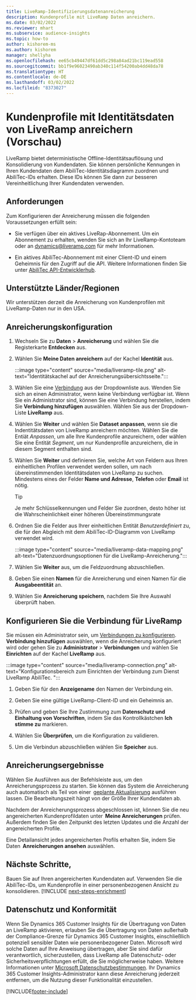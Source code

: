 ```yaml
---
title: LiveRamp-Identifizierungsdatenanreicherung
description: Kundenprofile mit LiveRamp Daten anreichern.
ms.date: 03/02/2022
ms.reviewer: mhart
ms.subservice: audience-insights
ms.topic: how-to
author: kishorem-ms
ms.author: kishorem
manager: shellyha
ms.openlocfilehash: ee65cb49447df61dd5c298a84ad21bc119ead558
ms.sourcegitcommit: bb1f9e96023490ab340c114f54200ab4dd48da78
ms.translationtype: HT
ms.contentlocale: de-DE
ms.lasthandoff: 03/02/2022
ms.locfileid: "8373027"
---
```

# <a name="enrich-customer-profiles-with-identity-data-from-liveramp-preview"></a>Kundenprofile mit Identitätsdaten von LiveRamp anreichern (Vorschau) 

LiveRamp bietet deterministische Offline-Identitätsauflösung und Konsolidierung von Kundendaten. Sie können persönliche Kennungen in Ihren Kundendaten dem AbiliTec-Identitätsdiagramm zuordnen und AbiliTec-IDs erhalten. Diese IDs können Sie dann zur besseren Vereinheitlichung Ihrer Kundendaten verwenden. 

## <a name="prerequisites"></a>Anforderungen 

Zum Konfigurieren der Anreicherung müssen die folgenden Voraussetzungen erfüllt sein: 

- Sie verfügen über ein aktives LiveRap-Abonnement. Um ein Abonnement zu erhalten, wenden Sie sich an Ihr LiveRamp-Kontoteam oder an [dynamics@liveramp.com](mailto:dynamics@liveramp.com) für mehr Informationen.   

- Ein aktives AbiliTec-Abonnement mit einer Client-ID und einem Geheimnis für den Zugriff auf die API. Weitere Informationen finden Sie unter [AbiliTec API-Entwicklerhub](https://developers.liveramp.com/abilitec-api/). 

## <a name="supported-countriesregions"></a>Unterstützte Länder/Regionen 

Wir unterstützen derzeit die Anreicherung von Kundenprofilen mit LiveRamp-Daten nur in den USA. 

## <a name="configure-the-enrichment"></a>Anreicherungskonfiguration 

1. Wechseln Sie zu **Daten** > **Anreicherung** und wählen Sie die Registerkarte **Entdecken** aus. 

1. Wählen Sie **Meine Daten anreichern** auf der Kachel **Identität** aus. 

   :::image type="content" source="media/liveramp-tile.png" alt-text="Identitätskachel auf der Anreicherungsübersichtsseite.":::

1. Wählen Sie eine [Verbindung](connections.md) aus der Dropdownliste aus. Wenden Sie sich an einen Administrator, wenn keine Verbindung verfügbar ist. Wenn Sie ein Administrator sind, können Sie eine Verbindung herstellen, indem Sie **Verbindung hinzufügen** auswählen. Wählen Sie aus der Dropdown-Liste **LiveRamp** aus. 

1. Wählen Sie **Weiter** und wählen Sie **Dataset anpassen**, wenn sie die Indentitätsdaten von LiveRamp anreichern möchten. Wählen Sie die Entiät *Anpassen*, um alle Ihre Kundenprofile anzureichern, oder wählen Sie eine Entität *Segment*, um nur Kundenprofile anzureichern, die in diesem Segment enthalten sind. 

1. Wählen Sie **Weiter** und definieren Sie, welche Art von Feldern aus Ihren einheitlichen Profilen verwendet werden sollen, um nach übereinstimmenden Identitätsdaten von LiveRamp zu suchen. Mindestens eines der Felder **Name und Adresse**, **Telefon** oder **Email** ist nötig. 

   > [!TIP]
   > Je mehr Schlüsselkennungen und Felder Sie zuordnen, desto höher ist die Wahrscheinlichkeit einer höheren Übereinstimmungsrate 

1. Ordnen Sie die Felder aus Ihrer einheitlichen Entität *Benutzerdefiniert* zu,  die für den Abgleich mit dem AbiliTec-ID-Diagramm von LiveRamp verwendet wird. 

   :::image type="content" source="media/liveramp-data-mapping.png" alt-text="Datenzuordnungsoptionen für die LiveRamp-Anreicherung.":::

1. Wählen Sie **Weiter** aus, um die Feldzuordnung abzuschließen. 

1. Geben Sie einen **Namen** für die Anreicherung und einen Namen für die **Ausgabeentität** an. 

1. Wählen Sie **Anreicherung speichern**, nachdem Sie Ihre Auswahl überprüft haben. 

## <a name="configure-the-connection-for-liveramp"></a>Konfigurieren Sie die Verbindung für LiveRamp 

Sie müssen ein Administrator sein, um [Verbindungen zu konfigurieren](connections.md). **Verbindung hinzufügen** auswählen, wenn die Anreicherung konfiguriert wird oder gehen Sie zu **Administrator** > **Verbindungen** und wählen Sie **Einrichten** auf der Kachel **LiveRamp** aus. 

:::image type="content" source="media/liveramp-connection.png" alt-text="Konfigurationsbereich zum Einrichten der Verbindung zum Dienst LiveRamp AbiliTec. ":::

1. Geben Sie für den **Anzeigename** den Namen der Verbindung ein. 

1. Geben Sie eine gültige LiveRamp-Client-ID und ein Geheimnis an. 

1. Prüfen und geben Sie Ihre Zustimmung zum **Datenschutz und Einhaltung von Vorschriften**, indem Sie das Kontrollkästchen **Ich stimme zu** markieren. 

1. Wählen Sie **Überprüfen**, um die Konfiguration zu validieren. 

1. Um die Verbindun abzuschließen wählen Sie **Speicher** aus. 

## <a name="enrichment-results"></a>Anreicherungsergebnisse 

Wählen Sie Ausführen aus der Befehlsleiste aus, um den Anreicherungsprozess zu starten. Sie können das System die Anreicherung auch automatisch als Teil von einer  [geplante Aktualisierung](system.md#schedule-tab) ausführen lassen. Die Bearbeitungszeit hängt von der Größe Ihrer Kundendaten ab. 

Nachdem der Anreicherungsprozess abgeschlossen ist, können Sie die neu angereicherten Kundenprofildaten unter  **Meine Anreicherungen** prüfen. Außerdem finden Sie den Zeitpunkt des letzten Updates und die Anzahl der angereicherten Profile. 

Eine Detailansicht jedes angereicherten Profils erhalten Sie, indem Sie Daten  **Anreicherungen ansehen** auswählen. 

## <a name="next-steps"></a>Nächste Schritte,

Bauen Sie auf Ihren angereicherten Kundendaten auf. Verwenden Sie die AbiliTec-IDs, um Kundenprofile in einer personenbezogenen Ansicht zu konsolidieren. 
[!INCLUDE [next-steps-enrichment](../includes/next-steps-enrichment.md)]

## <a name="data-privacy-and-compliance"></a>Datenschutz und Konformität 

Wenn Sie Dynamics 365 Customer Insights für die Übertragung von Daten an LiveRamp aktivieren, erlauben Sie die Übertragung von Daten außerhalb der Compliance-Grenze für Dynamics 365 Customer Insights, einschließlich potenziell sensibler Daten wie personenbezogener Daten. Microsoft wird solche Daten auf Ihre Anweisung übertragen, aber Sie sind dafür verantwortlich, sicherzustellen, dass LiveRamp alle Datenschutz- oder Sicherheitsverpflichtungen erfüllt, die Sie möglicherweise haben. Weitere Informationen unter [Microsoft Datenschutzbestimmungen](https://go.microsoft.com/fwlink/?linkid=396732). Ihr Dynamics 365 Customer Insights-Administrator kann diese Anreicherung jederzeit entfernen, um die Nutzung dieser Funktionalität einzustellen. 


[!INCLUDE[footer-include](../includes/footer-banner.md)]

